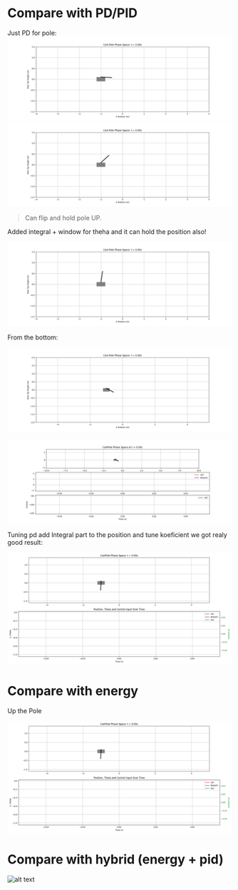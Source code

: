 

# Compare with PD/PID

Just PD for pole:
![tmp](gif/cartpole_pd_down.gif)
![tmp](gif/cartpole_pd_right.gif)

> Can flip and hold pole UP.

Added integral + window for theha and it can hold the position also!

![pid](gif/cartpole_pid.gif)

From the bottom:

![alt text](gif/cartpole_pid_down.gif)

![alt text](gif/cartpole_pid_bang_bang.gif)

Tuning pd add Integral part to the position and tune koeficient we got realy good result:

![alt text](gif/cartpole_pose_pid.gif)

# Compare with energy

Up the Pole

![alt text](gif/cartpole_energy.gif)

# Compare with hybrid (energy + pid)

![alt text](gif/cartpole_hynrid.gif)